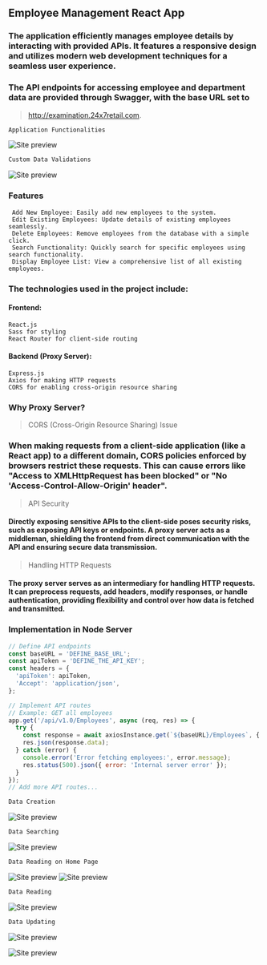 ## Employee Management React App
### The application efficiently manages employee details by interacting with provided APIs. It features a responsive design and utilizes modern web development techniques for a seamless user experience. 

### The API endpoints for accessing employee and department data are provided through Swagger, with the base URL set to 

>http://examination.24x7retail.com.


 ```jsx harmony
Application Functionalities
```
![Site preview](./employee-portal.gif)

```jsx harmony
Custom Data Validations
```
![Site preview](/form_validations.gif)

### Features

```console
 Add New Employee: Easily add new employees to the system.
 Edit Existing Employees: Update details of existing employees seamlessly.
 Delete Employees: Remove employees from the database with a simple click.
 Search Functionality: Quickly search for specific employees using search functionality.
 Display Employee List: View a comprehensive list of all existing employees.
```

### The technologies used in the project include:


#### Frontend:
```console
React.js
Sass for styling
React Router for client-side routing
```
#### Backend (Proxy Server):
```console
Express.js
Axios for making HTTP requests
CORS for enabling cross-origin resource sharing
```

### Why Proxy Server?
>CORS (Cross-Origin Resource Sharing) Issue

### When making requests from a client-side application (like a React app) to a different domain, CORS policies enforced by browsers restrict these requests. This can cause errors like "Access to XMLHttpRequest has been blocked" or "No 'Access-Control-Allow-Origin' header".

>API Security

#### Directly exposing sensitive APIs to the client-side poses security risks, such as exposing API keys or endpoints. A proxy server acts as a middleman, shielding the frontend from direct communication with the API and ensuring secure data transmission.

>Handling HTTP Requests
#### The proxy server serves as an intermediary for handling HTTP requests. It can preprocess requests, add headers, modify responses, or handle authentication, providing flexibility and control over how data is fetched and transmitted.

### Implementation in Node Server

```jsx harmony
// Define API endpoints
const baseURL = 'DEFINE_BASE_URL';
const apiToken = 'DEFINE_THE_API_KEY';
const headers = {
  'apiToken': apiToken,
  'Accept': 'application/json',
};

// Implement API routes
// Example: GET all employees
app.get('/api/v1.0/Employees', async (req, res) => {
  try {
    const response = await axiosInstance.get(`${baseURL}/Employees`, { headers });
    res.json(response.data);
  } catch (error) {
    console.error('Error fetching employees:', error.message);
    res.status(500).json({ error: 'Internal server error' });
  }
});
// Add more API routes...
```
```jsx harmony
Data Creation
```
![Site preview](/add_employee.png)

```jsx harmony
Data Searching
```
![Site preview](/find.png)

```jsx harmony
Data Reading on Home Page
```
![Site preview](/home_bottom.png)
![Site preview](/home.png)

```jsx harmony
Data Reading 
```
![Site preview](/read-one.png)

```jsx harmony
Data Updating
```
![Site preview](/update.png)

![Site preview](/update_2.png)
